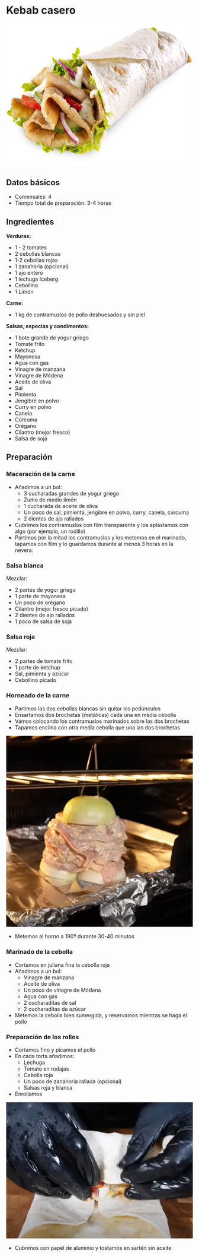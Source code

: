 # Kebab casero

<div class="imagen">
    <img src="images/kebab.jpg">
</div>

## Datos básicos

* Comensales: 4
* Tiempo total de preparación: 3-4 horas

## Ingredientes

**Verduras:**

* 1 - 2 tomates
* 2 cebollas blancas
* 1-2 cebollas rojas
* 1 zanahoria (opcional)
* 1 ajo entero
* 1 lechuga Iceberg
* Cebollino
* 1 Limón

**Carne:**

* 1 kg de contramuslos de pollo deshuesados y sin piel

**Salsas, especias y condimentos:**

* 1 bote grande de yogur griego
* Tomate frito
* Ketchup
* Mayonesa
* Agua con gas
* Vinagre de manzana
* Vinagre de Módena
* Aceite de oliva
* Sal
* Pimienta
* Jengibre en polvo
* Curry en polvo
* Canela
* Cúrcuma 
* Orégano
* Cilantro (mejor fresco)
* Salsa de soja

## Preparación

### Maceración de la carne

* Añadimos a un bol: 
    * 3 cucharadas grandes de yogur griego 
    * Zumo de medio limón
    * 1 cucharada de aceite de oliva
    * Un poco de sal, pimienta, jengibre en polvo, curry, canela, cúrcuma
    * 2 dientes de ajo rallados
* Cubrimos los contramuslos con film transparente y los aplastamos con algo (por ejemplo, un rodillo)
* Partimos por la mitad los contramuslos y los metemos en el marinado, tapamos con film y lo guardamos durante al menos 3 horas en la nevera.

### Salsa blanca

Mezclar:

* 2 partes de yogur griego
* 1 parte de mayonesa
* Un poco de orégano
* Cilantro (mejor fresco picado)
* 2 dientes de ajo rallados
* 1 poco de salsa de soja

### Salsa roja

Mezclar:

* 2 partes de tomate frito
* 1 parte de ketchup
* Sal, pimienta y azúcar
* Cebollino picado

### Horneado de la carne

* Partimos las dos cebollas blancas sin quitar los pedúnculos
* Ensartamos dos brochetas (metálicas) cada una en media cebolla
* Vamos colocando los contramuslos marinados sobre las dos brochetas
* Tapamos encima con otra media cebolla que una las dos brochetas

<div class="imagen">
    <img src="images/kebab2.png">
</div>

* Metemos al horno a 190º durante 30-40 minutos

### Marinado de la cebolla

* Cortamos en juliana fina la cebolla roja
* Añadimos a un bol:
    * Vinagre de manzana
    * Aceite de oliva
    * Un poco de vinagre de Módena
    * Agua con gas
    * 2 cucharaditas de sal
    * 2 cucharaditas de azúcar
* Metemos la cebolla bien sumergida, y reservamos mientras se haga el pollo

### Preparación de los rollos

* Cortamos fino y picamos el pollo
* En cada torta añadimos:
    * Lechuga
    * Tomate en rodajas
    * Cebolla roja
    * Un poco de zanahoria rallada (opcional)
    * Salsas roja y blanca
* Enrollamos

<div class="imagen">
    <img src="images/kebab3.png">
</div>

* Cubrimos con papel de aluminio y tostamos en sartén sin aceite 